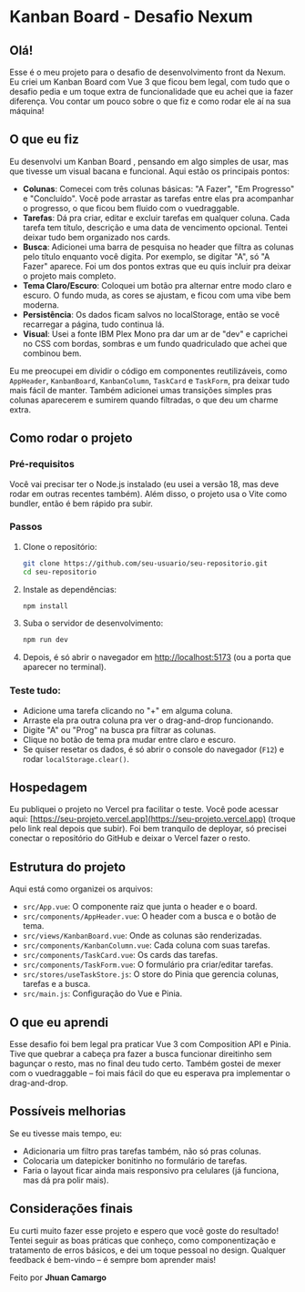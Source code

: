 # Kanban Board - Desafio Nexum

## Olá!
Esse é o meu projeto para o desafio de desenvolvimento front da Nexum. Eu criei um Kanban Board com Vue 3 que ficou bem legal, com tudo que o desafio pedia e um toque extra de funcionalidade que eu achei que ia fazer diferença. Vou contar um pouco sobre o que fiz e como rodar ele aí na sua máquina!

## O que eu fiz
Eu desenvolvi um Kanban Board , pensando em algo simples de usar, mas que tivesse um visual bacana e funcional. Aqui estão os principais pontos:

- **Colunas**: Comecei com três colunas básicas: "A Fazer", "Em Progresso" e "Concluído". Você pode arrastar as tarefas entre elas pra acompanhar o progresso, o que ficou bem fluido com o vuedraggable.
- **Tarefas**: Dá pra criar, editar e excluir tarefas em qualquer coluna. Cada tarefa tem título, descrição e uma data de vencimento opcional. Tentei deixar tudo bem organizado nos cards.
- **Busca**: Adicionei uma barra de pesquisa no header que filtra as colunas pelo título enquanto você digita. Por exemplo, se digitar "A", só "A Fazer" aparece. Foi um dos pontos extras que eu quis incluir pra deixar o projeto mais completo.
- **Tema Claro/Escuro**: Coloquei um botão pra alternar entre modo claro e escuro. O fundo muda, as cores se ajustam, e ficou com uma vibe bem moderna.
- **Persistência**: Os dados ficam salvos no localStorage, então se você recarregar a página, tudo continua lá.
- **Visual**: Usei a fonte IBM Plex Mono pra dar um ar de "dev" e caprichei no CSS com bordas, sombras e um fundo quadriculado que achei que combinou bem.

Eu me preocupei em dividir o código em componentes reutilizáveis, como `AppHeader`, `KanbanBoard`, `KanbanColumn`, `TaskCard` e `TaskForm`, pra deixar tudo mais fácil de manter. Também adicionei umas transições simples pras colunas aparecerem e sumirem quando filtradas, o que deu um charme extra.

## Como rodar o projeto

### Pré-requisitos
Você vai precisar ter o Node.js instalado (eu usei a versão 18, mas deve rodar em outras recentes também). Além disso, o projeto usa o Vite como bundler, então é bem rápido pra subir.

### Passos

1. Clone o repositório:
   ```bash
   git clone https://github.com/seu-usuario/seu-repositorio.git
   cd seu-repositorio
   ```
2. Instale as dependências:
   ```bash
   npm install
   ```
3. Suba o servidor de desenvolvimento:
   ```bash
   npm run dev
   ```
4. Depois, é só abrir o navegador em [http://localhost:5173](http://localhost:5173) (ou a porta que aparecer no terminal).

### Teste tudo:
- Adicione uma tarefa clicando no "+" em alguma coluna.
- Arraste ela pra outra coluna pra ver o drag-and-drop funcionando.
- Digite "A" ou "Prog" na busca pra filtrar as colunas.
- Clique no botão de tema pra mudar entre claro e escuro.
- Se quiser resetar os dados, é só abrir o console do navegador (`F12`) e rodar `localStorage.clear()`.

## Hospedagem
Eu publiquei o projeto no Vercel pra facilitar o teste. Você pode acessar aqui: [https://seu-projeto.vercel.app](https://seu-projeto.vercel.app) (troque pelo link real depois que subir). Foi bem tranquilo de deployar, só precisei conectar o repositório do GitHub e deixar o Vercel fazer o resto.

## Estrutura do projeto
Aqui está como organizei os arquivos:

- `src/App.vue`: O componente raiz que junta o header e o board.
- `src/components/AppHeader.vue`: O header com a busca e o botão de tema.
- `src/views/KanbanBoard.vue`: Onde as colunas são renderizadas.
- `src/components/KanbanColumn.vue`: Cada coluna com suas tarefas.
- `src/components/TaskCard.vue`: Os cards das tarefas.
- `src/components/TaskForm.vue`: O formulário pra criar/editar tarefas.
- `src/stores/useTaskStore.js`: O store do Pinia que gerencia colunas, tarefas e a busca.
- `src/main.js`: Configuração do Vue e Pinia.

## O que eu aprendi
Esse desafio foi bem legal pra praticar Vue 3 com Composition API e Pinia. Tive que quebrar a cabeça pra fazer a busca funcionar direitinho sem bagunçar o resto, mas no final deu tudo certo. Também gostei de mexer com o vuedraggable – foi mais fácil do que eu esperava pra implementar o drag-and-drop.

## Possíveis melhorias
Se eu tivesse mais tempo, eu:

- Adicionaria um filtro pras tarefas também, não só pras colunas.
- Colocaria um datepicker bonitinho no formulário de tarefas.
- Faria o layout ficar ainda mais responsivo pra celulares (já funciona, mas dá pra polir mais).

## Considerações finais
Eu curti muito fazer esse projeto e espero que você goste do resultado! Tentei seguir as boas práticas que conheço, como componentização e tratamento de erros básicos, e dei um toque pessoal no design. Qualquer feedback é bem-vindo – é sempre bom aprender mais!

Feito por **Jhuan Camargo**
